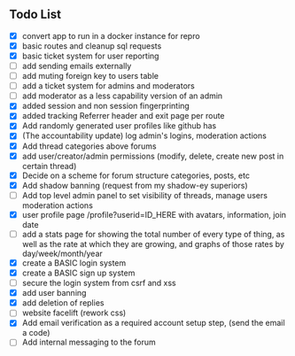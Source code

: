 ## Todo List

- [x] convert app to run in a docker instance for repro
- [x] basic routes and cleanup sql requests
- [x] basic ticket system for user reporting
- [ ] add sending emails externally
- [ ] add muting foreign key to users table
- [ ] add a ticket system for admins and moderators
- [ ] add moderator as a less capability version of an admin
- [x] added session and non session fingerprinting
- [x] added tracking Referrer header and exit page per route
- [x] Add randomly generated user profiles like github has
- [x] (The accountability update) log admin's logins, moderation actions
- [x] Add thread categories above forums
- [x] add user/creator/admin permissions (modify, delete, create new post in certain thread)
- [x] Decide on a scheme for forum structure categories, posts, etc
- [x] Add shadow banning (request from my shadow-ey superiors)
- [ ] Add top level admin panel to set visibility of threads, manage users moderation actions
- [x] user profile page /profile?userid=ID_HERE with avatars, information, join date
- [ ] add a stats page for showing the total number of every type of thing, as well as the rate at which they are growing, and graphs of those rates by day/week/month/year
- [x] create a BASIC login system
- [x] create a BASIC sign up system
- [ ] secure the login system from csrf and xss
- [x] add user banning
- [x] add deletion of replies
- [ ] website facelift (rework css)
- [x] Add email verification as a required account setup step, (send the email a code)
- [ ] Add internal messaging to the forum